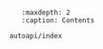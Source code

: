 ```{include} ../README.md
```

```{toctree}
   :maxdepth: 2
   :caption: Contents
   
autoapi/index
```
